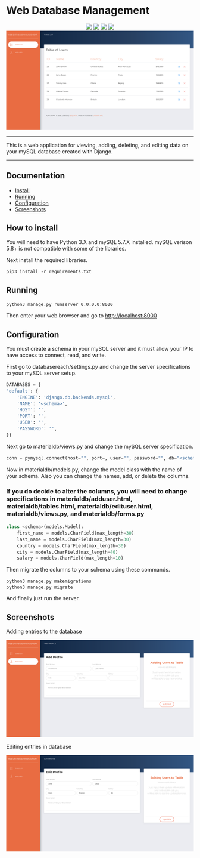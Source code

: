 # Web Database Management 
<p align="center">
    <img src="https://img.shields.io/badge/License-MIT-blue.svg" />
    <img src="https://img.shields.io/badge/Made%20with-Python-yellow.svg" />
    <img src=https://img.shields.io/badge/Made%20with-Django-green.svg />
    <img src=https://img.shields.io/badge/Database-mySQL-blue.svg />
    <img src="/screenshots/screenshot1.png" />
</p>

---

This is a web application for viewing, adding, deleting, and editing data on your mySQL database created with Django.

---

## Documentation

* [Install](#how-to-install)
* [Running](#running)
* [Configuration](#configuration)
* [Screenshots](#screenshots)

## How to install
You will need to have Python 3.X and mySQL 5.7.X installed. 
mySQL verison 5.8+ is not compatible with some of the libraries.

Next install the required libraries.
```
pip3 install -r requirements.txt
```

## Running 
```
python3 manage.py runserver 0.0.0.0:8000
```

Then enter your web browser and go to [http://localhost:8000](http://127.0.0.1:8000)

## Configuration
You must create a schema in your mySQL server and it must allow your IP to have access to connect, read, and write.

First go to databasereach/settings.py and change the server specifications to your mySQL server setup.
```python
DATABASES = {
'default': {
    'ENGINE': 'django.db.backends.mysql',
    'NAME': '<schema>',
    'HOST': '',
    'PORT': '',
    'USER': '',
    'PASSWORD': '',
}}
```
Next go to materialdb/views.py and change the mySQL server specification.
```python
conn = pymysql.connect(host="", port=, user="", password="", db="<schema>")
```
Now in materialdb/models.py, change the model class with the name of your schema. Also you can change the names, add, or delete the columns. 
### If you do decide to alter the columns, you will need to change specifications in materialdb/adduser.html, materialdb/tables.html, materialdb/edituser.html, materialdb/views.py, and materialdb/forms.py
```python
class <schema>(models.Model):
    first_name = models.CharField(max_length=30)
    last_name = models.CharField(max_length=30)
    country = models.CharField(max_length=30)
    city = models.CharField(max_length=40)
    salary = models.CharField(max_length=10)
```
Then migrate the columns to your schema using these commands.
```
python3 manage.py makemigrations
python3 manage.py migrate
```

And finally just run the server.

## Screenshots
Adding entries to the database
<p align="center"><img src="/screenshots/screenshot2.png"></p>
Editing entries in database
<p alight="center"><img src="/screenshots/screenshot3.png"></p>
